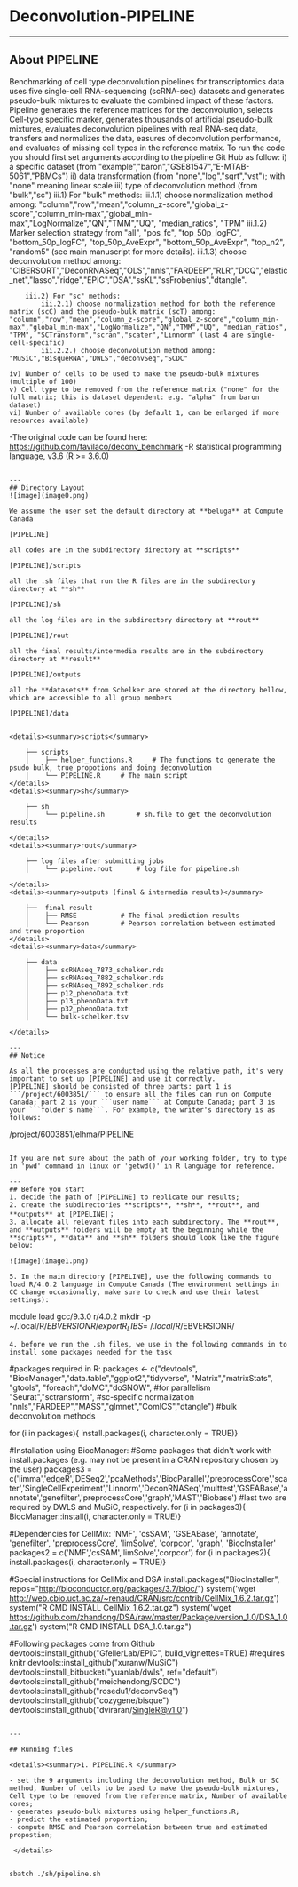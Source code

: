 # Deconvolution-PIPELINE
---

## About PIPELINE
Benchmarking of cell type deconvolution pipelines for transcriptomics data uses five single-cell RNA-sequencing (scRNA-seq) datasets and generates pseudo-bulk mixtures to evaluate the combined impact of these factors. Pipeline generates the reference matrices for the deconvolution, selects Cell-type specific marker, generates thousands of artificial pseudo-bulk mixtures, evaluates deconvolution pipelines with real RNA-seq data, transfers and normalizes the data, easures of deconvolution performance, and evaluates of missing cell types in the reference matrix. To run the code you should first set arguments according to the pipeline Git Hub as follow:
i) a specific dataset (from "example","baron","GSE81547","E-MTAB-5061","PBMCs")
	ii) data transformation (from "none","log","sqrt","vst"); with "none" meaning linear scale
	iii) type of deconvolution method (from "bulk","sc")
		iii.1) For "bulk" methods:
			iii.1.1) choose normalization method among: "column","row","mean","column_z-score","global_z-score","column_min-max","global_min-max","LogNormalize","QN","TMM","UQ", "median_ratios", "TPM"
			iii.1.2) Marker selection strategy from "all", "pos_fc", "top_50p_logFC", "bottom_50p_logFC", "top_50p_AveExpr", "bottom_50p_AveExpr", "top_n2", "random5" (see main manuscript for more details).
			iii.1.3) choose deconvolution method among: "CIBERSORT","DeconRNASeq","OLS","nnls","FARDEEP","RLR","DCQ","elastic_net","lasso","ridge","EPIC","DSA","ssKL","ssFrobenius","dtangle".

		iii.2) For "sc" methods:
			iii.2.1) choose normalization method for both the reference matrix (scC) and the pseudo-bulk matrix (scT) among: "column","row","mean","column_z-score","global_z-score","column_min-max","global_min-max","LogNormalize","QN","TMM","UQ", "median_ratios", "TPM", "SCTransform","scran","scater","Linnorm" (last 4 are single-cell-specific)
			iii.2.2.) choose deconvolution method among: "MuSiC","BisqueRNA","DWLS","deconvSeq","SCDC"

	iv) Number of cells to be used to make the pseudo-bulk mixtures (multiple of 100)
	v) Cell type to be removed from the reference matrix ("none" for the full matrix; this is dataset dependent: e.g. "alpha" from baron dataset)
	vi) Number of available cores (by default 1, can be enlarged if more resources available)

-The original code can be found here: https://github.com/favilaco/deconv_benchmark
-R statistical programming language, v3.6 (R >= 3.6.0)

~~~

---
## Directory Layout
![image](image0.png)

We assume the user set the default directory at **beluga** at Compute Canada
~~~
    [PIPELINE]  
~~~
all codes are in the subdirectory directory at **scripts** 
~~~
    [PIPELINE]/scripts  
~~~
all the .sh files that run the R files are in the subdirectory directory at **sh** 
~~~
    [PIPELINE]/sh  
~~~
all the log files are in the subdirectory directory at **rout** 
~~~
    [PIPELINE]/rout  
~~~
all the final results/intermedia results are in the subdirectory directory at **result** 
~~~
    [PIPELINE]/outputs  
~~~
all the **datasets** from Schelker are stored at the directory bellow, which are accessible to all group members
~~~
    [PIPELINE]/data  
~~~

<details><summary>scripts</summary>

    ├── scripts
    │ 	 ├── helper_functions.R		# The functions to generate the psudo bulk, true propotions and doing deconvolution 
    │ 	 └── PIPELINE.R		# The main script 			 				
</details>
<details><summary>sh</summary>

    ├── sh	
    │ 	 └── pipeline.sh		# sh.file to get the deconvolution results				
	
</details>
<details><summary>rout</summary>

    ├── log files after submitting jobs
    │ 	 └── pipeline.rout		# log file for pipeline.sh	

</details>
<details><summary>outputs (final & intermedia results)</summary>

    ├──  final result 
    │ 	 ├── RMSE			# The final prediction results 
    │ 	 └── Pearson		# Pearson correlation between estimated and true proportion
</details>
<details><summary>data</summary>

    ├── data  
    │ 	 ├── scRNAseq_7873_schelker.rds	   
    │ 	 ├── scRNAseq_7882_schelker.rds	
    │ 	 ├── scRNAseq_7892_schelker.rds	
    │ 	 ├── p12_phenoData.txt	   
    │ 	 ├── p13_phenoData.txt	
    │ 	 ├── p32_phenoData.txt	
    │ 	 └── bulk-schelker.tsv 		

</details>

---
## Notice

As all the processes are conducted using the relative path, it's very important to set up [PIPELINE] and use it correctly. 
[PIPELINE] should be consisted of three parts: part 1 is ```/project/6003851/``` to ensure all the files can run on Compute Canada; part 2 is your ```user name``` at Compute Canada; part 3 is your ```folder's name```. For example, the writer's directory is as follows:

~~~
/project/6003851/elhma/PIPELINE
~~~

If you are not sure about the path of your working folder, try to type in 'pwd' command in linux or 'getwd()' in R language for reference. 

---
## Before you start
1. decide the path of [PIPELINE] to replicate our results;
2. create the subdirectories **scripts**, **sh**, **rout**, and **outputs** at [PIPELINE]；
3. allocate all relevant files into each subdirectory. The **rout**, and **outputs** folders will be empty at the beginning while the **scripts**, **data** and **sh** folders should look like the figure below:

![image](image1.png)

5. In the main directory [PIPELINE], use the following commands to load R/4.0.2 language in Compute Canada (The environment settings in CC change occasionally, make sure to check and use their latest settings):
~~~
module load gcc/9.3.0 r/4.0.2
mkdir -p ~/.local/R/$EBVERSIONR/
export R_LIBS=~/.local/R/$EBVERSIONR/
~~~
4. before we run the .sh files, we use in the following commands in to install some packages needed for the task
~~~
#packages required in R:
packages <- c("devtools", "BiocManager","data.table","ggplot2","tidyverse",
			  "Matrix","matrixStats",
			  "gtools",
			  "foreach","doMC","doSNOW", #for parallelism
			  "Seurat","sctransform", #sc-specific normalization
			  "nnls","FARDEEP","MASS","glmnet","ComICS","dtangle") #bulk deconvolution methods

for (i in packages){ install.packages(i, character.only = TRUE)}

#Installation using BiocManager:
#Some packages that didn't work with install.packages (e.g. may not be present in a CRAN repository chosen by the user)
packages3 = c('limma','edgeR','DESeq2','pcaMethods','BiocParallel','preprocessCore','scater','SingleCellExperiment','Linnorm','DeconRNASeq','multtest','GSEABase','annotate','genefilter','preprocessCore','graph','MAST','Biobase') #last two are required by DWLS and MuSiC, respectively.
for (i in packages3){ BiocManager::install(i, character.only = TRUE)}

#Dependencies for CellMix: 'NMF', 'csSAM', 'GSEABase', 'annotate', 'genefilter', 'preprocessCore', 'limSolve', 'corpcor', 'graph', 'BiocInstaller'
packages2 = c('NMF','csSAM','limSolve','corpcor')
for (i in packages2){ install.packages(i, character.only = TRUE)}

#Special instructions for CellMix and DSA
install.packages("BiocInstaller", repos="http://bioconductor.org/packages/3.7/bioc/")
system('wget http://web.cbio.uct.ac.za/~renaud/CRAN/src/contrib/CellMix_1.6.2.tar.gz')
system("R CMD INSTALL CellMix_1.6.2.tar.gz")
system('wget https://github.com/zhandong/DSA/raw/master/Package/version_1.0/DSA_1.0.tar.gz')
system("R CMD INSTALL DSA_1.0.tar.gz")

#Following packages come from Github
devtools::install_github("GfellerLab/EPIC", build_vignettes=TRUE) #requires knitr
devtools::install_github("xuranw/MuSiC") 
devtools::install_bitbucket("yuanlab/dwls", ref="default")
devtools::install_github("meichendong/SCDC")
devtools::install_github("rosedu1/deconvSeq")
devtools::install_github("cozygene/bisque")
devtools::install_github("dviraran/SingleR@v1.0")
~~~

---

## Running files 

<details><summary>1. PIPELINE.R </summary>

- set the 9 arguments including the deconvolution method, Bulk or SC method, Number of cells to be used to make the pseudo-bulk mixtures, Cell type to be removed from the reference matrix, Number of available cores;
- generates pseudo-bulk mixtures using helper_functions.R;
- predict the estimated proportion;
- compute RMSE and Pearson correlation between true and estimated propostion;

 </details>
 
 ~~~
    sbatch ./sh/pipeline.sh
~~~




